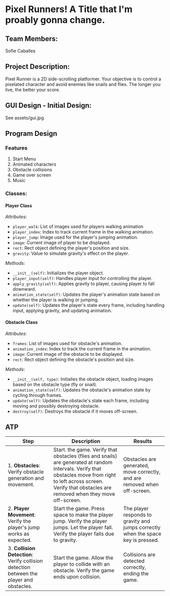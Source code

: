 # Pixel Runners! A Title that I'm proably gonna change. 

## Team Members: 
Sofie Caballes 

## Project Description: 
Pixel Runner is a 2D side-scrolling platformer. Your objective is to control a pixelated character and avoid enemies like snails and flies. The longer you live, the better your score. 

## GUI Design - Initial Design:
See assets/gui.jpg 

## Program Design

### Features 
1. Start Menu
2. Animated characters
3. Obstacle collisions 
4. Game over screen 
5. Music 

### Classes: 
#### Player Class 
*Attributes*: 
- `player_walk`: List of images used for players walking animation 
- `player_index`: Index to track current frame in the walking animation. 
- `player_jump`: Image used for the player's jumping animation. 
- `image`: Current image of player to be displayed. 
- `rect`: Rect object defining the player's position and size. 
- `gravity`: Value to simulate gravity's effect on the player. 

*Methods*: 
- `__init__(self)`: Initializes the player object. 
- `player_input(self)`: Handles player input for controlling the player. 
- `apply_gravity(self)`: Applies gravity to player, causing player to fall downward. 
- `animation_state(self)`: Updates the player's animation state based on whether the player is walking or jumping. 
- `update(self)`: Updates the player's state every frame, including handling input, applying gravity, and updating animation. 

#### Obstacle Class 
*Attributes*: 
- `frames`: List of images used for obstacle's animation.
- `animation_index`: Index to track the current frame in the animation. 
- `image`: Current image of the obstacle to be displayed. 
- `rect`: Rect object defining the obstacle's position and size. 

*Methods*: 
- `__init__(self, type)`: Initialies the obstacle object, loading images based on the obstacle type (fly or snail). 
- `animation_state(self)`: Updates the obstacle's animation state by cycling through frames. 
- `update(self)`: Updates the obstacle's state each frame, including moving and possibly destroying obstacle. 
- `destroy(self)`: Destroys the obstacle if it moves off-screen. 

## ATP 

<!-- 5. Score Display 
description: 
verify score calculation and display. 

steps: 
1. start the game 
2. verify the score is calculate based on elapsed time since the game started. 
3. verify the score is displayed at the top center of the screen during gameplay. 

expected outcome: 
the score is calculated and displayed correctly.  -->

<!-- 6. Game Over Screen 
description: 
verify the game over screen display. 

steps: 
1. Start the game. 
2. Play until the player collides with an obstacle. 
3. Verify the game over screen displays the player's final score. 
4. Verify the game over message is shown with the option to restart the game by pressing the space key. 

expected outcome: 
The game over screen displays correctly with the final score and restart option. ('Press space') -->



| Step | Description | Results | 
| --- | --- | --- | 
| 1. **Obstacles**: Verify obstacle generation and movement. | Start. the game. Verify that obstacles (flies and snails) are generated at random intervals. Verify that obstacles move from right to left across screen. Verify that obstacles are removed when they move off-screen.  | Obstacles are generated, move correctly, and are removed when off-screen. | 
| 2. **Player Movement**: Verify the player's jump works as expected. | Start the game. Press space to make the player jump. Verify the player jumps. Let the player fall. Verify the player falls due to gravity. | The player responds to gravity and jumps correctly when the space key is pressed. | 
| 3. **Collision Detection**: Verify collision detection between the player and obstacles. | Start the game. Allow the player to collide with an obstacle. Verify the game ends upon collision. |Collisions are detected correctly, ending the game.  | 